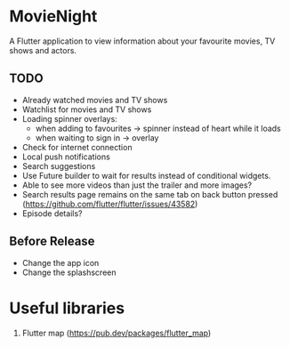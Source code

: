 # MovieNight

A Flutter application to view information about your favourite movies, TV shows and actors.

## TODO
- Already watched movies and TV shows
- Watchlist for movies and TV shows
- Loading spinner overlays:
  - when adding to favourites -> spinner instead of heart while it loads
  - when waiting to sign in -> overlay
- Check for internet connection
- Local push notifications
- Search suggestions
- Use Future builder to wait for results instead of conditional widgets.
- Able to see more videos than just the trailer and more images?
- Search results page remains on the same tab on back button pressed (https://github.com/flutter/flutter/issues/43582)
- Episode details?

## Before Release
- Change the app icon
- Change the splashscreen

# Useful libraries
1. Flutter map (https://pub.dev/packages/flutter_map)